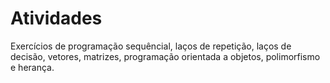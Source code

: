 # Atividades

Exercícios de programação sequêncial, laços de repetição, laços de decisão, vetores, matrizes, programação orientada a objetos, polimorfismo e herança. 
